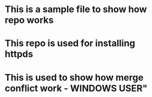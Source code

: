 # This is a sample file to show how repo works
# This repo is used for installing httpds
# This is used to show how merge conflict work - WINDOWS USER"

